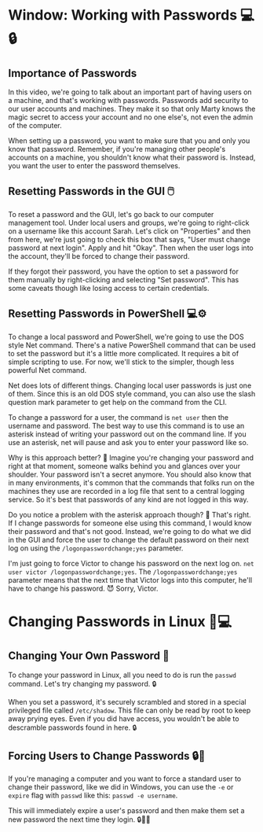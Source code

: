 # Window: Working with Passwords 💻🔒

## Importance of Passwords
In this video, we're going to talk about an important part of having users on a machine, and that's working with passwords. Passwords add security to our user accounts and machines. They make it so that only Marty knows the magic secret to access your account and no one else's, not even the admin of the computer. 

When setting up a password, you want to make sure that you and only you know that password. Remember, if you're managing other people's accounts on a machine, you shouldn't know what their password is. Instead, you want the user to enter the password themselves.

## Resetting Passwords in the GUI 🖱️
To reset a password and the GUI, let's go back to our computer management tool. Under local users and groups, we're going to right-click on a username like this account Sarah. Let's click on "Properties" and then from here, we're just going to check this box that says, "User must change password at next login". Apply and hit "Okay". Then when the user logs into the account, they'll be forced to change their password. 

If they forgot their password, you have the option to set a password for them manually by right-clicking and selecting "Set password". This has some caveats though like losing access to certain credentials.

## Resetting Passwords in PowerShell 💻⚙️
To change a local password and PowerShell, we're going to use the DOS style Net command. There's a native PowerShell command that can be used to set the password but it's a little more complicated. It requires a bit of simple scripting to use. For now, we'll stick to the simpler, though less powerful Net command.

Net does lots of different things. Changing local user passwords is just one of them. Since this is an old DOS style command, you can also use the slash question mark parameter to get help on the command from the CLI.

To change a password for a user, the command is `net user` then the username and password. The best way to use this command is to use an asterisk instead of writing your password out on the command line. If you use an asterisk, net will pause and ask you to enter your password like so. 

Why is this approach better? 🤔 Imagine you're changing your password and right at that moment, someone walks behind you and glances over your shoulder. Your password isn't a secret anymore. You should also know that in many environments, it's common that the commands that folks run on the machines they use are recorded in a log file that sent to a central logging service. So it's best that passwords of any kind are not logged in this way.

Do you notice a problem with the asterisk approach though? 🤔 That's right. If I change passwords for someone else using this command, I would know their password and that's not good. Instead, we're going to do what we did in the GUI and force the user to change the default password on their next log on using the `/logonpasswordchange;yes` parameter. 

I'm just going to force Victor to change his password on the next log on. `net user victor /logonpasswordchange;yes`. The `/logonpasswordchange;yes` parameter means that the next time that Victor logs into this computer, he'll have to change his password. 😈 Sorry, Victor.

# Changing Passwords in Linux 🐧💻

## Changing Your Own Password 🔑
To change your password in Linux, all you need to do is run the `passwd` command. Let's try changing my password. 🔒

When you set a password, it's securely scrambled and stored in a special privileged file called `/etc/shadow`. This file can only be read by root to keep away prying eyes. Even if you did have access, you wouldn't be able to descramble passwords found in here. 🔒

## Forcing Users to Change Passwords 🔒👥
If you're managing a computer and you want to force a standard user to change their password, like we did in Windows, you can use the `-e` or `expire` flag with `passwd` like this: `passwd -e username`. 

This will immediately expire a user's password and then make them set a new password the next time they login. 🔒👨‍💻